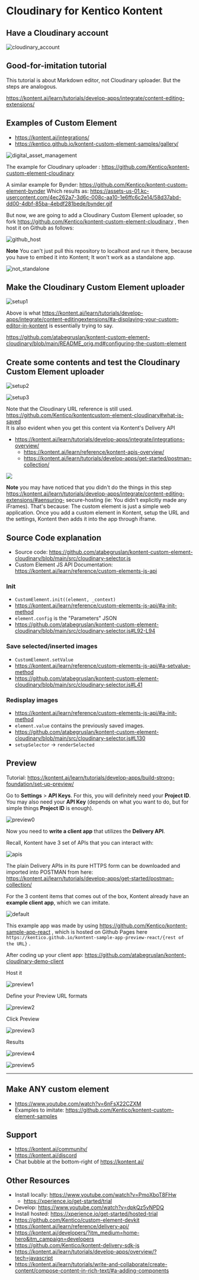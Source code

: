# Cloudinary for Kentico Kontent 

## Have a Cloudinary account

![cloudinary_account](https://user-images.githubusercontent.com/20809372/177953019-2f2e5576-d6b6-4bca-b056-b703369e38a3.png)

## Good-for-imitation tutorial

This tutorial is about Markdown editor, not Cloudinary uploader. But the steps are analogous.

https://kontent.ai/learn/tutorials/develop-apps/integrate/content-editing-extensions/

## Examples of Custom Element

- https://kontent.ai/integrations/
- https://kentico.github.io/kontent-custom-element-samples/gallery/

![digital_asset_management](https://user-images.githubusercontent.com/20809372/177953362-2221670a-0185-4f9f-afed-186c15a4d0ae.PNG)

The example for Cloudinary uploader : https://github.com/Kentico/kontent-custom-element-cloudinary

A similar example for Bynder: https://github.com/Kentico/kontent-custom-element-bynder
Which results as: https://assets-us-01.kc-usercontent.com/4ec262a7-3d6c-008c-aa10-1e6ffc6c2e14/58d37abd-dd00-4dbf-85ba-4ebdf281bede/bynder.gif

But now, we are going to add a Cloudinary Custom Element uploader, so fork https://github.com/Kentico/kontent-custom-element-cloudinary , then host it on Github as follows:

![github_host](https://user-images.githubusercontent.com/20809372/177953801-b12c745f-e3ef-47b6-9ad9-a56387db1340.PNG)

**Note** You can't just pull this repository to localhost and run it there, because you have to embed it into Kontent; It won't work as a standalone app.

![not_standalone](https://user-images.githubusercontent.com/20809372/177953890-08082e16-1fab-4adf-a1cb-c12ca4fc9de7.PNG)

## Make the Cloudinary Custom Element uploader

![setup1](https://user-images.githubusercontent.com/20809372/177953963-6308895b-33d9-43f9-956f-1adc2d8c2580.png)

Above is what https://kontent.ai/learn/tutorials/develop-apps/integrate/content-editingextensions/#a-displaying-your-custom-editor-in-kontent is essentially trying to say.

https://github.com/atabegruslan/kontent-custom-element-cloudinary/blob/main/README_orig.md#configuring-the-custom-element

## Create some contents and test the Cloudinary Custom Element uploader

![setup2](https://user-images.githubusercontent.com/20809372/177954102-c9082f5c-f665-4159-a607-e34c3edf42ea.png)

![setup3](https://user-images.githubusercontent.com/20809372/177954178-79f61c80-4e58-474d-8785-05ae2a86903b.png)

Note that the Cloudinary URL reference is still used. https://github.com/Kentico/kontentcustom-element-cloudinary#what-is-saved  
It is also evident when you get this content via Kontent's Delivery API  

- https://kontent.ai/learn/tutorials/develop-apps/integrate/integrations-overview/
  - https://kontent.ai/learn/reference/kontent-apis-overview/
  - https://kontent.ai/learn/tutorials/develop-apps/get-started/postman-collection/

![](https://user-images.githubusercontent.com/20809372/177956683-3dabc2af-00b0-4a03-b8c2-1361cae44d20.png)

**Note** you may have noticed that you didn't do the things in this step https://kontent.ai/learn/tutorials/develop-apps/integrate/content-editing-extensions/#aensuring- secure-hosting (ie: You didn't explicitly made any iFrames). That's because: The custom element is just a simple web application. Once you add a custom element in Kontent, setup the URL and the settings, Kontent then adds it into the app through iframe.

## Source Code explanation

- Source code: https://github.com/atabegruslan/kontent-custom-element-cloudinary/blob/main/src/cloudinary-selector.js
- Custom Element JS API Documentation: https://kontent.ai/learn/reference/custom-elements-js-api

### Init

- `CustomElement.init((element, _context)`
- https://kontent.ai/learn/reference/custom-elements-js-api/#a-init-method
- `element.config` is the "Parameters" JSON
- https://github.com/atabegruslan/kontent-custom-element-cloudinary/blob/main/src/cloudinary-selector.js#L92-L94

### Save selected/inserted images

- `CustomElement.setValue`
- https://kontent.ai/learn/reference/custom-elements-js-api/#a-setvalue-method
- https://github.com/atabegruslan/kontent-custom-element-cloudinary/blob/main/src/cloudinary-selector.js#L41

### Redisplay images

- https://kontent.ai/learn/reference/custom-elements-js-api/#a-init-method
- `element.value` contains the previously saved images.
- https://github.com/atabegruslan/kontent-custom-element-cloudinary/blob/main/src/cloudinary-selector.js#L130
- `setupSelector` -> `renderSelected`

## Preview

Tutorial: https://kontent.ai/learn/tutorials/develop-apps/build-strong-foundation/set-up-preview/

Go to **Settings** > **API Keys**. For this, you will definitely need your **Project ID**. You may also need your **API Key** (depends on what you want to do, but for simple things **Project ID** is enough).

![preview0](https://user-images.githubusercontent.com/20809372/177968219-7ec2ad34-2067-480f-bdae-03f73dbd7156.png)

Now you need to **write a client app** that utilizes the **Delivery API**.

Recall, Kontent have 3 set of APIs that you can interact with:

![apis](https://user-images.githubusercontent.com/20809372/177968951-5f67296e-11c9-4433-995e-41ed97fa8004.png)

The plain Delivery APIs in its pure HTTPS form can be downloaded and imported into POSTMAN from here: https://kontent.ai/learn/tutorials/develop-apps/get-started/postman-collection/

For the 3 content items that comes out of the box, Kontent already have an **example client app**, which we can imitate.

![default](https://user-images.githubusercontent.com/20809372/177969906-8dc8d38f-30e3-454f-a998-460e889febb0.png)

This example app was made by using https://github.com/Kentico/kontent-sample-app-react , which is hosted on Github Pages here `https://kentico.github.io/kontent-sample-app-preview-react/{rest of the URL}` . 

After coding up your client app: https://github.com/atabegruslan/kontent-cloudinary-demo-client

Host it

![preview1](https://user-images.githubusercontent.com/20809372/177971955-0add2227-eb23-4c4a-8a85-dd3c76458578.png)

Define your Preview URL formats

![preview2](https://user-images.githubusercontent.com/20809372/177972087-c9b6fc5c-3f1b-4ffb-9109-c2a0c6cc46f0.png)

Click Preview

![preview3](https://user-images.githubusercontent.com/20809372/177972184-c0b69c42-1ccc-48f1-aa53-136e2a450617.png)

Results

![preview4](https://user-images.githubusercontent.com/20809372/177972262-db4b40bb-61cc-4efc-a234-ece150a269c6.png)

![preview5](https://user-images.githubusercontent.com/20809372/177972312-975431f2-a36b-45dc-9117-78bc6445e61c.png)

---

## Make ANY custom element

- https://www.youtube.com/watch?v=6nFsX22CZXM
- Examples to imitate: https://github.com/Kentico/kontent-custom-element-samples

## Support

- https://kontent.ai/community/
- https://kontent.ai/discord
- Chat bubble at the bottom-right of https://kontent.ai/

## Other Resources

- Install locally: https://www.youtube.com/watch?v=PmoXboT8FHw
  - https://xperience.io/get-started/trial
- Develop: https://www.youtube.com/watch?v=dpkQz5vNPDQ
- Install hosted: https://xperience.io/get-started/hosted-trial
- https://github.com/Kentico/custom-element-devkit
- https://kontent.ai/learn/reference/delivery-api/
- https://kontent.ai/developers/?itm_medium=home-hero&itm_campaign=developers
- https://github.com/Kentico/kontent-delivery-sdk-js
- https://kontent.ai/learn/tutorials/develop-apps/overview/?tech=javascript
- https://kontent.ai/learn/tutorials/write-and-collaborate/create-content/compose-content-in-rich-text/#a-adding-components
